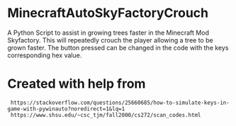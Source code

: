 # MinecraftAutoSkyFactoryCrouch
A Python Script to assist in growing trees faster in the Minecraft Mod Skyfactory. This will repeatedly crouch the player
allowing a tree to be grown faster. The button pressed can be changed in the code with the keys corresponding hex value.

# Created with help from
     https://stackoverflow.com/questions/25660685/how-to-simulate-keys-in-game-with-pywinauto?noredirect=1&lq=1
     https://www.shsu.edu/~csc_tjm/fall2000/cs272/scan_codes.html
